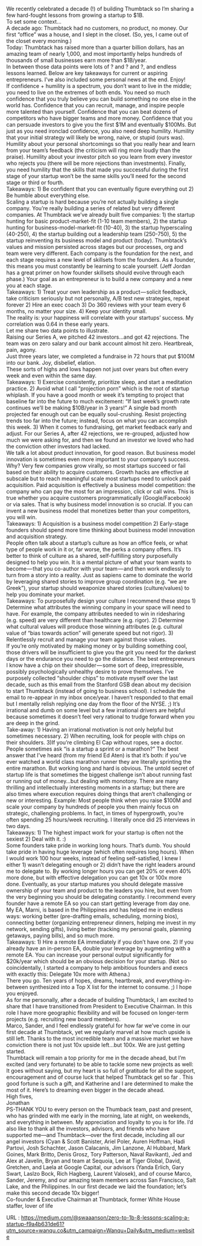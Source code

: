   We recently celebrated a decade (!) of building Thumbtack so I’m sharing a few hard-fought lessons from growing a startup to $1B.  
    To set some context…  
    A decade ago: Thumbtack had no customers, no product, no money. Our first “office” was a house, and I slept in the closet. (So, yes, I came out of the closet every morning.)  
    Today: Thumbtack has raised more than a quarter billion dollars, has an amazing team of nearly 1,000, and most importantly helps hundreds of thousands of small businesses earn more than $1B/year.  
    In between those data points were lots of ? and ? and ?, and endless lessons learned. Below are key takeaways for current or aspiring entrepreneurs. I’ve also included some personal news at the end. Enjoy!  
    If confidence + humility is a spectrum, you don’t want to live in the middle; you need to live on the extremes of both ends. You need so much confidence that you truly believe you can build something no one else in the world has. Confidence that you can recruit, manage, and inspire people more talented than yourself. Confidence that you can beat dozens of competitors who have bigger teams and more money. Confidence that you can persuade investors to give you the first $1M and eventually $100Ms. But just as you need ironclad confidence, you also need deep humility. Humility that your initial strategy will likely be wrong, naive, or stupid (ours was). Humility about your personal shortcomings so that you really hear and learn from your team’s feedback (the criticism will ring more loudly than the praise). Humility about your investor pitch so you learn from every investor who rejects you (there will be more rejections than investments). Finally, you need humility that the skills that made you successful during the first stage of your startup won’t be the same skills you’ll need for the second stage or third or fourth.  
    Takeaways: 1) Be confident that you can eventually figure everything out 2) Be humble about everything else.  
    Scaling a startup is hard because you’re not actually building a single company. You’re really building a series of related but very different companies. At Thumbtack we’ve already built five companies: 1) the startup hunting for basic product-market-fit (1-10 team members), 2) the startup hunting for business-model-market-fit (10-40), 3) the startup hyperscaling (40-250), 4) the startup building out a leadership team (250-750), 5) the startup reinventing its business model and product (today). Thumbtack’s values and mission persisted across stages but our processes, org and team were very different. Each company is the foundation for the next, and each stage requires a new level of skillsets from the founders. As a founder, this means you must constantly be learning to scale yourself. (Jeff Jordan has a great primer on how founder skillsets should evolve through each phase.) Your goal as an entrepreneur is to build a new company and a new you at each stage.  
    Takeaways: 1) Treat your own leadership as a product — solicit feedback, take criticism seriously but not personally, A/B test new strategies, repeat forever 2) Hire an exec coach 3) Do 360 reviews with your team every 6 months, no matter your size. 4) Keep your identity small.  
    The reality is: your happiness will correlate with your startups’ success. My correlation was 0.64 in these early years.  
    Let me share two data points to illustrate.  
    Raising our Series A, we pitched 42 investors…and got 42 rejections. The team was on zero salary and our bank account almost hit zero. Heartbreak, pain, agony.  
    Just three years later, we completed a fundraise in 72 hours that put $100M into our bank. Joy, disbelief, elation.  
    These sorts of highs and lows happen not just over years but often every week and even within the same day.  
    Takeaways: 1) Exercise consistently, prioritize sleep, and start a meditation practice. 2) Avoid what I call “projection porn” which is the root of startup whiplash. If you have a good month or week it’s tempting to project that baseline far into the future to much excitement: “If last week’s growth rate continues we’ll be making $10B/year in 3 years!” A single bad month projected far enough out can be equally soul-crushing. Resist projecting trends too far into the future; instead, focus on what you can accomplish this week. 3) When it comes to fundraising, get market feedback early and adjust. For our Series A, after 42 rejections, we re-grouped, adjusted how much we were asking for, and then we found an investor we loved who had the conviction other investors had lacked.  
    We talk a lot about product innovation, for good reason. But business model innovation is sometimes even more important to your company’s success. Why? Very few companies grow virally, so most startups succeed or fail based on their ability to acquire customers. Growth hacks are effective at subscale but to reach meaningful scale most startups need to unlock paid acquisition. Paid acquisition is effectively a business model competition: the company who can pay the most for an impression, click or call wins. This is true whether you acquire customers programmatically (Google/Facebook) or via sales. That is why business model innovation is so crucial. If you can invent a new business model that monetizes better than your competitors, you will win.  
    Takeaways: 1) Acquisition is a business model competition 2) Early-stage founders should spend more time thinking about business model innovation and acquisition strategy.  
    People often talk about a startup’s culture as how an office feels, or what type of people work in it or, far worse, the perks a company offers. It’s better to think of culture as a shared, self-fulfilling story purposefully designed to help you win. It is a mental picture of what your team wants to become — that you co-author with your team — and then work endlessly to turn from a story into a reality. Just as sapiens came to dominate the world by leveraging shared stories to improve group coordination (e.g. “we are Greek”), your startup should weaponize shared stories (culture/values) to help you dominate your market.  
    Takeaways: To purposefully design your culture I recommend these steps 1) Determine what attributes the winning company in your space will need to have. For example, the company attributes needed to win in ridesharing (e.g. speed) are very different than healthcare (e.g. rigor). 2) Determine what cultural values will produce those winning attributes (e.g. cultural value of “bias towards action” will generate speed but not rigor). 3) Relentlessly recruit and manage your team against those values.  
    If you’re only motivated by making money or by building something cool, those drivers will be insufficient to give you the grit you need for the darkest days or the endurance you need to go the distance. The best entrepreneurs I know have a chip on their shoulder — some sort of deep, irrepressible, possibly psychologically unhealthy desire to prove themselves. I’ve purposely collected “shoulder chips” to motivate myself over the last decade, such as this email from the Stanford GSB dean about my decision to start Thumbtack (instead of going to business school). I schedule the email to re-appear in my inbox once/year. I haven’t responded to that email but I mentally relish replying one day from the floor of the NYSE. ;) It’s irrational and dumb on some level but a few irrational drivers are helpful because sometimes it doesn’t feel very rational to trudge forward when you are deep in the grind.  
    Take-away: 1) Having an irrational motivation is not only helpful but sometimes necessary. 2) When recruiting, look for people with chips on their shoulders. 3)If you’re climbing El Cap without ropes, see a doctor.  
    People sometimes ask “is a startup a sprint or a marathon?” The best answer that I’ve heard (from my friend Ed Aten) is that it’s both: if you’ve ever watched a world class marathon runner they are literally sprinting the entire marathon. But working long and hard is obvious. The untold secret of startup life is that sometimes the biggest challenge isn’t about running fast or running out of money…but dealing with monotony. There are many thrilling and intellectually interesting moments in a startup; but there are also times where execution requires doing things that aren’t challenging or new or interesting. Example: Most people think when you raise $100M and scale your company by hundreds of people you then mainly focus on strategic, challenging problems. In fact, in times of hypergrowth, you’re often spending 25 hours/week recruiting. I literally once did 25 interviews in two days.  
    Takeaways: 1) The highest impact work for your startup is often not the sexiest 2) Deal with it. :)  
    Some founders take pride in working long hours. That’s dumb. You should take pride in having huge leverage (which often requires long hours). When I would work 100 hour weeks, instead of feeling self-satisfied, I knew I either 1) wasn’t delegating enough or 2) didn’t have the right leaders around me to delegate to. By working longer hours you can get 20% or even 40% more done, but with effective delegation you can get 10x or 100x more done. Eventually, as your startup matures you should delegate massive ownership of your team and product to the leaders you hire, but even from the very beginning you should be delegating constantly. I recommend every founder have a remote EA so you can start getting leverage from day one. My EA, Marni, is based in the Philippines and has helped me in endless ways: working better (pre-drafting emails, scheduling, morning bios), connecting better (organizing entrepreneur dinners, helping me invest in my network, sending gifts), living better (tracking my personal goals, planning getaways, paying bills), and so much more.  
    Takeaways: 1) Hire a remote EA immediately if you don’t have one. 2) If you already have an in-person EA, double your leverage by augmenting with a remote EA. You can increase your personal output significantly for $20k/year which should be an obvious decision for your startup. (Not so coincidentally, I started a company to help ambitious founders and execs with exactly this: Delegate 10x more with Athena.)  
    There you go. Ten years of hopes, dreams, heartbreak, and everything-in-between synthesized into a Top X list for the internet to consume. ;) I hope you enjoyed.  
    As for me personally, after a decade of building Thumbtack, I am excited to share that I have transitioned from President to Executive Chairman. In this role I have more geographic flexibility and will be focused on longer-term projects (e.g. recruiting new board members).  
    Marco, Sander, and I feel endlessly grateful for how far we’ve come in our first decade at Thumbtack, yet we regularly marvel at how much upside is still left. Thanks to the most incredible team and a massive market we have conviction there is not just 10x upside left…but 100x. We are just getting started.  
    Thumbtack will remain a top priority for me in the decade ahead, but I’m excited (and very fortunate) to be able to tackle some new projects as well:  
    It goes without saying, but my heart is so full of gratitude for all the support, encouragement and of course luck that helped Thumbtack get so far . This good fortune is such a gift, and Katherine and I are determined to make the most of it. Here’s to dreaming even bigger in the decade ahead.  
    High fives,  
    Jonathan  
    PS-THANK YOU to every person on the Thumback team, past and present, who has grinded with me early in the morning, late at night, on weekends, and everything in between. My appreciation and loyalty to you is for life. I’d also like to thank all the investors, advisors, and friends who have supported me—and Thumbtack—over the first decade, including all our angel investors (Cyan & Scott Banister, Ariel Poler, Auren Hoffman, Hadi Partovi, Josh Schachter, Jason Calacanis, Jim Lanzone, Al Hubbard, Mark Goines, Mark Britto, Denis Grosz, Tory Patterson, Naval Ravikant), Jed and Alex at Javelin, Bryan and team at Sequoia, Lee at Tiger Global, David, Gretchen, and Laela at Google Capital, our advisors (Yanda Erlich, Gary Swart, Laslzo Bock, Rich Hagberg, Laurent Valosek), and of course Marco, Sander, Jeremy, and our amazing team members across San Francisco, Salt Lake, and the Philippines. In our first decade we laid the foundation; let’s make this second decade 10x bigger!  
    Co-founder & Executive Chairman at Thumbtack, former White House staffer, lover of life  
    
  URL : https://medium.com/@swaaanson/zero-to-1b-8-lessons-scaling-a-startup-f9a4b631de61?utm_source=wanqu.co&utm_campaign=Wanqu+Daily&utm_medium=website